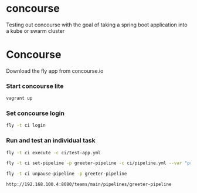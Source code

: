 # concourse
Testing out concourse with the goal of taking a spring boot application into a kube or swarm cluster

# Concourse 

Download the fly app from concourse.io

### Start concourse lite

```bash
vagrant up
```

### Set concourse login 

```bash
fly -t ci login
```

### Run and test an individual task
```bash
fly -t ci execute -c ci/test-app.yml
```

```bash
fly -t ci set-pipeline -p greeter-pipeline -c ci/pipeline.yml --var "private-repo-key=$(cat ~/.ssh/id_rsa)"
```

```bash
fly -t ci unpause-pipeline -p greeter-pipeline
```

```bash
http://192.168.100.4:8080/teams/main/pipelines/greeter-pipeline
```